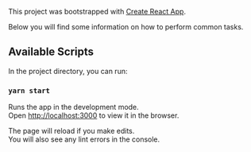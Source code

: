 This project was bootstrapped with [Create React App](https://github.com/facebook/create-react-app).

Below you will find some information on how to perform common tasks.<br>

## Available Scripts

In the project directory, you can run:

### `yarn start`

Runs the app in the development mode.<br>
Open [http://localhost:3000](http://localhost:3000) to view it in the browser.

The page will reload if you make edits.<br>
You will also see any lint errors in the console.
